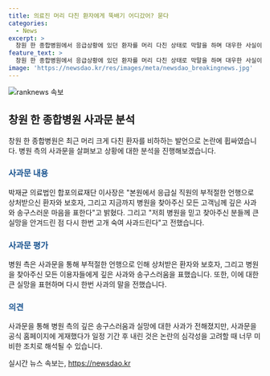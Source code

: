 ```yaml
---
title: 의료진 머리 다친 환자에게 뚝배기 어디갔어? 묻다
categories:
  - News
excerpt: >
  창원 한 종합병원에서 응급상황에 있던 환자를 머리 다친 상태로 막말을 하며 대우한 사실이 알려져 사회적 공분을 일으키고 있다. 해당 의료진들은 환자를 뚝배기라고 비하하며 충격을 안겼고, 상황을 목격한 다른 환자의 가족이 이를 인터넷에 공유함으로써 사건은 확산되었다. 병원은 공식 홈페이지에 사과문을 올리고 의료진의 부적절한 행동으로 상처받은 환자와 보호자, 그리고 고객들에게 깊은 사과와 송구스러운 마음을 표했다.
feature_text: >
  창원 한 종합병원에서 응급상황에 있던 환자를 머리 다친 상태로 막말을 하며 대우한 사실이 알려져 사회적 공분을 일으키고 있다. 해당 의료진들은 환자를 뚝배기라고 비하하며 충격을 안겼고, 상황을 목격한 다른 환자의 가족이 이를 인터넷에 공유함으로써 사건은 확산되었다. 병원은 공식 홈페이지에 사과문을 올리고 의료진의 부적절한 행동으로 상처받은 환자와 보호자, 그리고 고객들에게 깊은 사과와 송구스러운 마음을 표했다.
image: 'https://newsdao.kr/res/images/meta/newsdao_breakingnews.jpg'
---
```


<p><img src="https://newsdao.kr/res/images/meta/newsdao_breakingnews.jpg" alt="ranknews 속보" /></p>

<h2 data-ke-size="size26">창원 한 종합병원 사과문 분석</h2>

<p data-ke-size="size16">창원 한 종합병원은 최근 머리 크게 다친 환자를 비하하는 발언으로 논란에 휩싸였습니다. 병원 측의 사과문을 살펴보고 상황에 대한 분석을 진행해보겠습니다.</p>

<h3><b><span style="color: #1a5490;">사과문 내용</span></b></h3>

<p data-ke-size="size16">박재균 의료법인 합포의료재단 이사장은 "본원에서 응급실 직원의 부적절한 언행으로 상처받으신 환자와 보호자, 그리고 지금까지 병원을 찾아주신 모든 고객님께 깊은 사과와 송구스러운 마음을 표한다"고 밝혔다. 그리고 "저희 병원을 믿고 찾아주신 분들께 큰 실망을 안겨드린 점 다시 한번 고개 숙여 사과드린다"고 전했습니다.</p>

<h3><b><span style="color: #1a5490;">사과문 평가</span></b></h3>

<p data-ke-size="size16">병원 측은 사과문을 통해 부적절한 언행으로 인해 상처받은 환자와 보호자, 그리고 병원을 찾아주신 모든 이용자들에게 깊은 사과와 송구스러움을 표했습니다. 또한, 이에 대한 큰 실망을 표현하며 다시 한번 사과의 말을 전했습니다.</p>

<h3><b><span style="color: #1a5490;">의견</span></b></h3>

<p data-ke-size="size16">사과문을 통해 병원 측의 깊은 송구스러움과 실망에 대한 사과가 전해졌지만, 사과문을 공식 홈페이지에 게재했다가 일정 기간 후 내린 것은 논란의 심각성을 고려할 때 너무 미비한 조치로 해석될 수 있습니다.</p>
실시간 뉴스 속보는, <a href="https://newsdao.kr" rel="dofollow">https://newsdao.kr</a>


